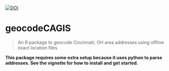[![DOI](https://zenodo.org/badge/21831/cole-brokamp/geocodeCAGIS.svg)](https://zenodo.org/badge/latestdoi/21831/cole-brokamp/geocodeCAGIS)

# geocodeCAGIS

>An R package to geocode Cincinnati, OH area addresses using offline exact location files

**This package requires some extra setup because it uses python to parse addresses. See the vignette for how to install and get started.**
